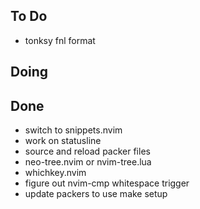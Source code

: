 ## To Do

- tonksy fnl format

## Doing


## Done

- switch to snippets.nvim
- work on statusline
- source and reload packer files
- neo-tree.nvim or nvim-tree.lua
- whichkey.nvim
- figure out nvim-cmp whitespace trigger
- update packers to use make setup
